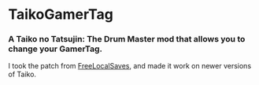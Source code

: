 # TaikoGamerTag

### A Taiko no Tatsujin: The Drum Master mod that allows you to change your GamerTag.

I took the patch from [FreeLocalSaves](https://github.com/Sanae6/FreeLocalSaves), and made it work on newer versions of Taiko.
